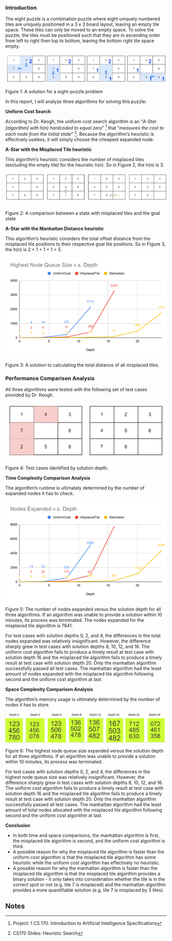 
### **Introduction**

The eight puzzle is a combination puzzle where eight uniquely numbered tiles are uniquely positioned in a 3 x 3 board layout, leaving an empty tile space. These tiles can only be moved to an empty space. To solve the puzzle, the tiles must be positioned such that they are in ascending order from left to right then top to bottom, leaving the bottom right tile space empty.


![alt_text](images/image1.png "image_tooltip")


Figure 1: A solution for a eight-puzzle problem

In this report, I will analyze three algorithms for solving this puzzle: 

**Uniform Cost Search**

According to Dr. Keogh, the uniform cost search algorithm is an “_A-Star [algorithm] with h(n) hardcoded to equal zero_” [^1]   that “_measures the cost to each node from the initial state_” [^2]. Because the algorithm’s heuristic is effectively useless, it will simply choose the cheapest expanded node.

**A-Star with the Misplaced Tile heuristic**

This algorithm’s heuristic considers the number of misplaced tiles (excluding the empty tile) for the heuristic h(n). So in Figure 2, the h(n) is 3.


![alt_text](images/image2.png "image_tooltip")


Figure 2: A comparison between a state with misplaced tiles and the goal state

**A-Star with the Manhattan Distance heuristic**

This algorithm’s heuristic considers the total offset distance from the misplaced tile positions to their respective goal tile positions.  So in Figure 3, the h(n) is 2 + 1 + 1 + 1 = 5.


![alt_text](images/image3.png "image_tooltip")


Figure 3: A solution to calculating the total distance of all misplaced tiles.


### **Performance Comparison Analysis**

All three algorithms were tested with the following set of test cases provided by Dr. Keogh.


![alt_text](images/image4.png "image_tooltip")


Figure 4: Test cases identified by solution depth.



**Time Complexity Comparison Analysis**

The algorithm’s runtime is ultimately determined by the number of expanded nodes it has to check.


![alt_text](images/image5.png "image_tooltip")


Figure 5: The number of nodes expanded versus the solution depth for all three algorithms. If an algorithm was unable to provide a solution within 10 minutes, its process was terminated. The nodes expanded for the misplaced tile algorithm is 7641.

For test cases with solution depths 0, 2, and 4, the differences in the total nodes expanded was relatively insignificant. However, the difference sharply grew in test cases with solution depths 8, 10, 12, and 16. The uniform cost algorithm fails to produce a timely result at test case with solution depth 16 and the misplaced tile algorithm fails to produce a timely result at test case with solution depth 20. Only the manhattan algorithm successfully passed all test cases. The manhattan algorithm had the least amount of nodes expanded with the misplaced tile algorithm following second and the uniform cost algorithm at last.

**Space Complexity Comparison Analysis**

The algorithm’s memory usage is ultimately determined by the number of nodes it has to store.

![alt_text](images/image6.png "image_tooltip")


Figure 6: The highest node queue size expanded versus the solution depth for all three algorithms. If an algorithm was unable to provide a solution within 10 minutes, its process was terminated.

For test cases with solution depths 0, 2, and 4, the differences in the highest node queue size was relatively insignificant. However, the difference sharply grew in test cases with solution depths 8, 10, 12, and 16. The uniform cost algorithm fails to produce a timely result at test case with solution depth 16 and the misplaced tile algorithm fails to produce a timely result at test case with solution depth 20. Only the manhattan algorithm successfully passed all test cases. The manhattan algorithm had the least amount of total nodes allocated with the misplaced tile algorithm following second and the uniform cost algorithm at last.

**Conclusion**


*   In both time and space comparisons, the manhattan algorithm is first, the misplaced tile algorithm is second, and the uniform cost algorithm is third.
*   A possible reason for why the misplaced tile algorithm is faster than the uniform cost algorithm is that the misplaced tile algorithm has some heuristic while the uniform cost algorithm has effectively no heuristic.
*   A possible reason for why the manhattan algorithm is faster than the misplaced tile algorithm is that the misplaced tile algorithm provides a binary solution - it only takes into consideration whether the tile is in the correct spot or not (e.g. tile 7 is misplaced) and the manhattan algorithm provides a more quantifiable solution (e.g. tile 7 is misplaced by 3 tiles).

## Notes

[^1]:
     Project: 1 CS 170. Introduction to Artificial Intelligence Specifications

[^2]:
     CS170 Slides: Heuristic Search
